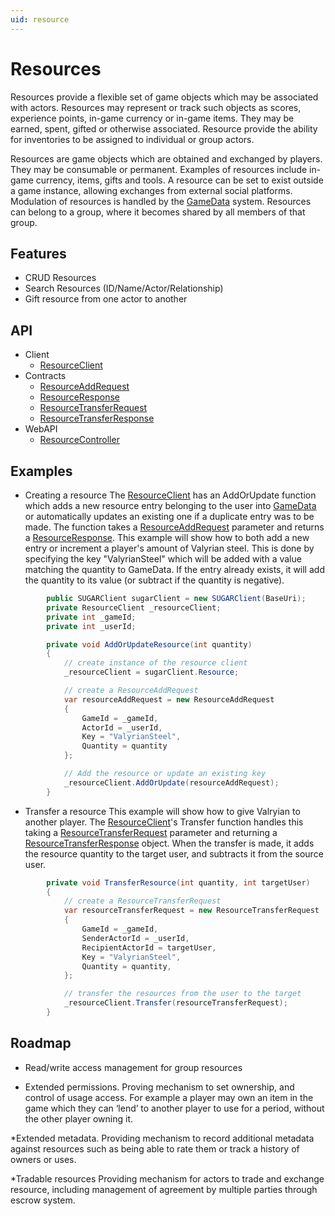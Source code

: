 ```yaml
---
uid: resource
---
```


# Resources
Resources provide a flexible set of game objects which may be associated with actors. Resources may represent or track such objects as scores, experience points, in-game currency or in-game items. They may be earned, spent, gifted or otherwise associated. Resource provide the ability for inventories to be assigned to individual or group actors. 

Resources are game objects which are obtained and exchanged by players. They may be consumable or permanent. Examples of resources include in-game currency, items, gifts and tools. A resource can be set to exist outside a game instance, allowing exchanges from external social platforms. Modulation of resources is handled by the [GameData](gameData.md) system. Resources can belong to a group, where it becomes shared by all members of that group. 

## Features
* CRUD Resources
* Search Resources (ID/Name/Actor/Relationship) 
* Gift resource from one actor to another


## API
* Client
    * [ResourceClient](xref:PlayGen.SUGAR.Client.ResourceClient)
* Contracts
	* [ResourceAddRequest](xref:PlayGen.SUGAR.Contracts.ResourceAddRequest)
	* [ResourceResponse](xref:PlayGen.SUGAR.Contracts.ResourceResponse)
	* [ResourceTransferRequest](xref:PlayGen.SUGAR.Contracts.ResourceTransferRequest)
	* [ResourceTransferResponse](xref:PlayGen.SUGAR.Contracts.ResourceTransferResponse)
* WebAPI
    * [ResourceController](xref:PlayGen.SUGAR.WebAPI.Controllers.ResourceController)

## Examples
* Creating a resource
	The [ResourceClient](xref:PlayGen.SUGAR.Client.ResourceClient) has an AddOrUpdate function which adds a new resource entry belonging to the user into [GameData](gameData.md) or automatically updates an existing one if a duplicate entry was to be made. The function takes a [ResourceAddRequest](xref:PlayGen.SUGAR.Contracts.ResourceAddRequest) parameter and returns a [ResourceResponse](xref:PlayGen.SUGAR.Contracts.ResourceResponse). This example will show how to both add a new entry or increment a player's amount of Valyrian steel. This is done by specifying the key "ValyrianSteel" which will be added with a value matching the quantity to GameData. If the entry already exists, it will add the quantity to its value (or subtract if the quantity is negative).

```cs
		public SUGARClient sugarClient = new SUGARClient(BaseUri);
		private ResourceClient _resourceClient;
		private int _gameId;
		private int _userId;

		private void AddOrUpdateResource(int quantity) 
		{
			// create instance of the resource client
			_resourceClient = sugarClient.Resource;

			// create a ResourceAddRequest
			var resourceAddRequest = new ResourceAddRequest 
			{
				GameId = _gameId,
				ActorId = _userId,
				Key = "ValyrianSteel",
				Quantity = quantity
			};

			// Add the resource or update an existing key
			_resourceClient.AddOrUpdate(resourceAddRequest);
		}
```

* Transfer a resource
	This example will show how to give Valryian to another player. The [ResourceClient](xref:PlayGen.SUGAR.Client.ResourceClient)'s Transfer function handles this taking a [ResourceTransferRequest](xref:PlayGen.SUGAR.Contracts.ResourceTransferRequest) parameter and returning a [ResourceTransferResponse](xref:PlayGen.SUGAR.Contracts.ResourceTransferResponse) object. When the transfer is made, it adds the resource quantity to the target user, and subtracts it from the source user. 

```cs 
		private void TransferResource(int quantity, int targetUser) 
		{
			// create a ResourceTransferRequest
			var resourceTransferRequest = new ResourceTransferRequest 
			{
				GameId = _gameId,
				SenderActorId = _userId,
				RecipientActorId = targetUser,
				Key = "ValyrianSteel",
				Quantity = quantity,
			};

			// transfer the resources from the user to the target
			_resourceClient.Transfer(resourceTransferRequest);
		}
```

## Roadmap
* Read/write access management for group resources

* Extended permissions.
Proving mechanism to set ownership, and control of usage access. For example a player may own an item in the game which they can ‘lend’ to another player to use for a period, without the other player owning it. 

*Extended metadata.
Providing mechanism to record additional metadata against resources such as being able to rate them or track a history of owners or uses. 

*Tradable resources
Providing mechanism for actors to trade and exchange resource, including management of agreement by multiple parties through escrow system. 

